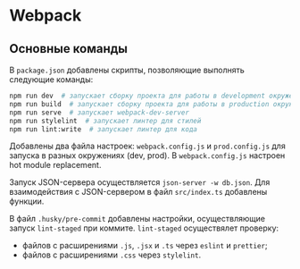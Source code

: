 # Webpack

## Основные команды
В `package.json` добавлены скрипты, позволяющие выполнять следующие команды:
```sh
npm run dev  # запускает сборку проекта для работы в development окружении
npm run build  # запускает сборку проекта для работы в production окружении
npm run serve  # запускает webpack-dev-server
npm run stylelint  # запускает линтер для стилей
npm run lint:write  # запускает линтер для кода
```

Добавлены два файла настроек: `webpack.config.js` и `prod.config.js` для запуска в разных окружениях (dev, prod).
В `webpack.config.js` настроен hot module replacement.

Запуск JSON-сервера осуществляется `json-server -w db.json`. Для взаимодействия с JSON-сервером в файл `src/index.ts` добавлены функции.

В файл `.husky/pre-commit` добавлены настройки, осуществляющие запуск `lint-staged` при коммите. 
`lint-staged` осуществялет проверку:

- файлов с расширениями `.js`, `.jsx` и `.ts` через `eslint` и `prettier`;
- файлов с расширениями `.css` через `stylelint`.
